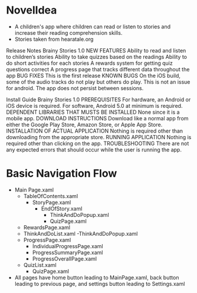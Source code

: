 # NovelIdea
- A children's app where children can read or listen to stories and increase their reading comprehension skills.
- Stories taken from hearatale.org

Release Notes Brainy Stories 1.0
    NEW FEATURES
        Ability to read and listen to children’s stories
        Ability to take quizzes based on the readings
        Ability to do short activities for each stories
        A rewards system for getting quiz questions correct
        A progress page that tracks different data throughout the app
    BUG FIXES
        This is the first release
    KNOWN BUGS
        On the iOS build, some of the audio tracks do not play but others do play. This is not an issue for android.
        The app does not persist between sessions.

Install Guide Brainy Stories 1.0
    PREREQUISITES
        For hardware, an Android or iOS device is required. For software, Android 5.0 at minimum is required.
    DEPENDENT LIBRARIES THAT MUSTS BE INSTALLED
        None since it is a mobile app.
    DOWNLOAD INSTRUCTIONS
        Download like a normal app from either the Google Play Store, Amazon Store, or Apple App Store.
    INSTALLATION OF ACTUAL APPLICATION
        Nothing is required other than downloading from the appropriate store.
    RUNNING APPLICATION
        Nothing is required other than clicking on the app.
    TROUBLESHOOTING
        There are not any expected errors that should occur while the user is running the app.


# Basic Navigation Flow
- Main Page.xaml
    - TableOfContents.xaml
      - StoryPage.xaml
        - EndOfStory.xaml
          - ThinkAndDoPopup.xaml
          - QuizPage.xaml
    - RewardsPage.xaml
    - ThinkAndDoList.xaml
      -ThinkAndDoPopup.xaml
    - ProgressPage.xaml
      - IndividualProgressPage.xaml
      - ProgressSummaryPage.xaml
      - ProgressOverallPage.xaml
    - QuizList.xaml
      - QuizPage.xaml
- All pages have home button leading to MainPage.xaml, back button leading to previous page, and settings button leading to Settings.xaml
    
